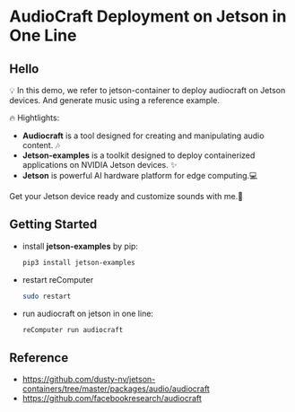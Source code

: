 # AudioCraft Deployment on Jetson in One Line 

## Hello

💡 In this demo, we refer to jetson-container to deploy audiocraft on Jetson devices. And generate music using a reference example. 

🔥 Hightlights:
- **Audiocraft** is a tool designed for creating and manipulating audio content. 🎶
- **Jetson-examples** is a toolkit designed to deploy containerized applications on NVIDIA Jetson devices. ✨
- **Jetson** is powerful AI hardware platform for edge computing.💻

Get your Jetson device ready and customize sounds with me.🚀


## Getting Started

- install **jetson-examples** by pip:
    ```sh
    pip3 install jetson-examples
    ```
- restart reComputer 
    ```sh
    sudo restart
    ```
- run audiocraft on jetson in one line:
    ```sh
    reComputer run audiocraft
    ```

## Reference
- https://github.com/dusty-nv/jetson-containers/tree/master/packages/audio/audiocraft
- https://github.com/facebookresearch/audiocraft



